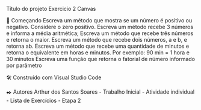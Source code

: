 Título do projeto
Exercicio 2 Canvas

🚀 Começando
Escreva um método que mostra se um número é positivo ou negativo. Considere o zero positivo.
Escreva um método recebe 3 números e informa a média aritmética;
Escreva um método que recebe três números e retorna o maior.
Escreva um método que recebe dois números, a e b, e retorna ab.
Escreva um método que recebe uma quantidade de minutos e retorna o equivalente em horas e minutos.
Por exemplo: 90 min = 1 hora e 30 minutos
Escreva uma função que retorna o fatorial de número informado por parâmetro

🛠️ Construído com
Visual Studio Code

✒️ Autores
Arthur dos Santos Soares - Trabalho Inicial - Atividade individual - Lista de Exercícios - Etapa 2

